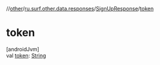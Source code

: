 //[other](../../../index.md)/[ru.surf.other.data.responses](../index.md)/[SignUpResponse](index.md)/[token](token.md)

# token

[androidJvm]\
val [token](token.md): [String](https://kotlinlang.org/api/latest/jvm/stdlib/kotlin/-string/index.html)
